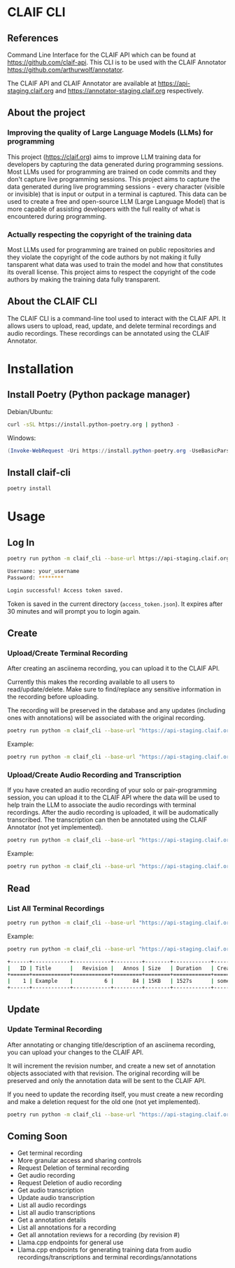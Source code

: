 # CLAIF CLI
## References
Command Line Interface for the CLAIF API which can be found at https://github.com/claif-api.
This CLI is to be used with the CLAIF Annotator https://github.com/arthurwolf/annotator.

The CLAIF API and CLAIF Annotator are available at https://api-staging.claif.org and https://annotator-staging.claif.org respectively.

## About the project
### Improving the quality of Large Language Models (LLMs) for programming
This project (https://claif.org) aims to improve LLM training data for developers by capturing the data generated during programming sessions. Most LLMs used for programming are trained on code commits and they don't capture live programming sessions. This project aims to capture the data generated during live programming sessions - every character (visible or invisible) that is input or output in a terminal is captured. This data can be used to create a free and open-source LLM (Large Language Model) that is more capable of assisting developers with the full reality of what is encountered during programming.

### Actually respecting the copyright of the training data
Most LLMs used for programming are trained on public repositories and they violate the copyright of the code authors by not making it fully tansparent what data was used to train the model and how that constitutes its overall license. This project aims to respect the copyright of the code authors by making the training data fully transparent.

## About the CLAIF CLI
The CLAIF CLI is a command-line tool used to interact with the CLAIF API. It allows users to upload, read, update, and delete terminal recordings and audio recordings. These recordings can be annotated using the CLAIF Annotator.

# Installation
## Install Poetry (Python package manager)
Debian/Ubuntu:
```bash
curl -sSL https://install.python-poetry.org | python3 -
```

Windows:
```powershell
(Invoke-WebRequest -Uri https://install.python-poetry.org -UseBasicParsing).Content | py -
```

## Install claif-cli
```bash
poetry install
```

# Usage
## Log In
```bash
poetry run python -m claif_cli --base-url https://api-staging.claif.org/v1 login

Username: your_username
Password: ********

Login successful! Access token saved.
```
Token is saved in the current directory (`access_token.json`). It expires after 30 minutes and will prompt you to login again.

## Create
### Upload/Create Terminal Recording
After creating an asciinema recording, you can upload it to the CLAIF API.

Currently this makes the recording available to all users to read/update/delete. Make sure to find/replace any sensitive information in the recording before uploading.

The recording will be preserved in the database and any updates (including ones with annotations) will be associated with the original recording.
```bash
poetry run python -m claif_cli --base-url "https://api-staging.claif.org/v1" create-recording "<asciinema_recording_filepath>" "<title>" "<description>"
```
Example:
```bash
poetry run python -m claif_cli --base-url "https://api-staging.claif.org/v1" create-recording "haskell_llm_2_1.txt" "Haskell LLM - 2.1" "Creating an LLM with Haskell - 2.1"
```
### Upload/Create Audio Recording and Transcription
If you have created an audio recording of your solo or pair-programming session, you can upload it to the CLAIF API where the data will be used to help train the LLM to associate the audio recordings with terminal recordings. After the audio recording is uploaded, it will be audomatically transcribed. The transcription can then be annotated using the CLAIF Annotator (not yet implemented).

```bash
poetry run python -m claif_cli --base-url "https://api-staging.claif.org/v1" create-audio "<audio_filepath>"
```
Example:
```bash
poetry run python -m claif_cli --base-url "https://api-staging.claif.org/v1" create-audio "haskell_session.wav"
```

## Read
### List All Terminal Recordings
```bash
poetry run python -m claif_cli --base-url "https://api-staging.claif.org/v1" list-recordings
```
Example:
```bash
poetry run python -m claif_cli --base-url "https://api-staging.claif.org/v1" list-recordings

+------+------------+------------+---------+--------+------------+-----------+
|   ID | Title      |   Revision |   Annos | Size   | Duration   | Creator   |
+======+============+============+=========+========+============+===========+
|    1 | Example    |          6 |      84 | 15KB   | 1527s      | some_user |
+------+------------+------------+---------+--------+------------+-----------+
```

## Update
### Update Terminal Recording
After annotating or changing title/description of an asciinema recording, you can upload your changes to the CLAIF API.

It will increment the revision number, and create a new set of annotation objects associated with that revision. The original recording will be preserved and only the annotation data will be sent to the CLAIF API.

If you need to update the recording itself, you must create a new recording and make a deletion request for the old one (not yet implemented).
```bash
poetry run python -m claif_cli --base-url "https://api-staging.claif.org/v1" update-recording "<recording_id>" "<recording_filepath:optional>" "<title:optional>" "<description:optional>"
```

## Coming Soon
- Get terminal recording
- More granular access and sharing controls
- Request Deletion of terminal recording
- Get audio recording
- Request Deletion of audio recording
- Get audio transcription
- Update audio transcription
- List all audio recordings
- List all audio transcriptions
- Get a annotation details
- List all annotations for a recording
- Get all annotation reviews for a recording (by revision #)
- Llama.cpp endpoints for general use
- Llama.cpp endpoints for generating training data from audio recordings/transcriptions and terminal recordings/annotations